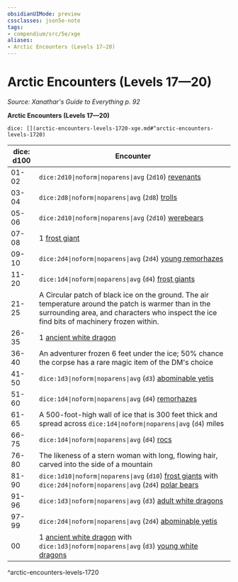 ```yaml
---
obsidianUIMode: preview
cssclasses: json5e-note
tags:
- compendium/src/5e/xge
aliases:
- Arctic Encounters (Levels 17—20)
---
```

# Arctic Encounters (Levels 17—20)
*Source: Xanathar's Guide to Everything p. 92* 

**Arctic Encounters (Levels 17—20)**

`dice: [](arctic-encounters-levels-1720-xge.md#^arctic-encounters-levels-1720)`

| dice: d100 | Encounter |
|------------|-----------|
| 01-02 | `dice:2d10\|noform\|noparens\|avg` (`2d10`) [revenants](/3-Mechanics/CLI/bestiary/undead/revenant-xmm.md) |
| 03-04 | `dice:2d8\|noform\|noparens\|avg` (`2d8`) [trolls](/3-Mechanics/CLI/bestiary/giant/troll-xmm.md) |
| 05-06 | `dice:2d10\|noform\|noparens\|avg` (`2d10`) [werebears](/3-Mechanics/CLI/bestiary/monstrosity/werebear-xmm.md) |
| 07-08 | 1 [frost giant](/3-Mechanics/CLI/bestiary/giant/frost-giant-xmm.md) |
| 09-10 | `dice:2d4\|noform\|noparens\|avg` (`2d4`) [young remorhazes](/3-Mechanics/CLI/bestiary/monstrosity/young-remorhaz-xmm.md) |
| 11-20 | `dice:1d4\|noform\|noparens\|avg` (`d4`) [frost giants](/3-Mechanics/CLI/bestiary/giant/frost-giant-xmm.md) |
| 21-25 | A Circular patch of black ice on the ground. The air temperature around the patch is warmer than in the surrounding area, and characters who inspect the ice find bits of machinery frozen within. |
| 26-35 | 1 [ancient white dragon](/3-Mechanics/CLI/bestiary/dragon/ancient-white-dragon-xmm.md) |
| 36-40 | An adventurer frozen 6 feet under the ice; 50% chance the corpse has a rare magic item of the DM's choice |
| 41-50 | `dice:1d3\|noform\|noparens\|avg` (`d3`) [abominable yetis](/3-Mechanics/CLI/bestiary/monstrosity/abominable-yeti-xmm.md) |
| 51-60 | `dice:1d4\|noform\|noparens\|avg` (`d4`) [remorhazes](/3-Mechanics/CLI/bestiary/monstrosity/remorhaz-xmm.md) |
| 61-65 | A 500-foot-high wall of ice that is 300 feet thick and spread across `dice:1d4\|noform\|noparens\|avg` (`d4`) miles |
| 66-75 | `dice:1d4\|noform\|noparens\|avg` (`d4`) [rocs](/3-Mechanics/CLI/bestiary/monstrosity/roc-xmm.md) |
| 76-80 | The likeness of a stern woman with long, flowing hair, carved into the side of a mountain |
| 81-90 | `dice:1d10\|noform\|noparens\|avg` (`d10`) [frost giants](/3-Mechanics/CLI/bestiary/giant/frost-giant-xmm.md) with `dice:2d4\|noform\|noparens\|avg` (`2d4`) [polar bears](/3-Mechanics/CLI/bestiary/beast/polar-bear-xmm.md) |
| 91-96 | `dice:1d3\|noform\|noparens\|avg` (`d3`) [adult white dragons](/3-Mechanics/CLI/bestiary/dragon/adult-white-dragon-xmm.md) |
| 97-99 | `dice:2d4\|noform\|noparens\|avg` (`2d4`) [abominable yetis](/3-Mechanics/CLI/bestiary/monstrosity/abominable-yeti-xmm.md) |
| 00 | 1 [ancient white dragon](/3-Mechanics/CLI/bestiary/dragon/ancient-white-dragon-xmm.md) with `dice:1d3\|noform\|noparens\|avg` (`d3`) [young white dragons](/3-Mechanics/CLI/bestiary/dragon/young-white-dragon-xmm.md) |
^arctic-encounters-levels-1720